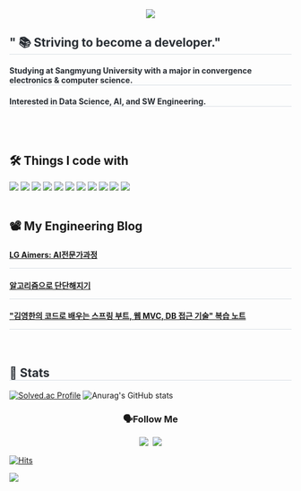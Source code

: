 <div align= "center">
    <img src="https://capsule-render.vercel.app/api?type=waving&color=gradient&height=180&text=👋🏻%20Hello%20World,%20I'm%20Sung%20Joon%20Moon%20&animation=twinkling&fontColor=000000&fontSize=35" 
</div>

</div>
<div style="text-align: left;"> 
<h2 style="border-bottom: 1px solid #d8dee4; color: #282d33;">  " 📚 Striving to become a developer."</h2>  
<h4 style="border-bottom: 1px solid #d8dee4; color: #282d33;">  Studying at Sangmyung University with a major in convergence electronics & computer science. </h4>  
<h4 style="border-bottom: 1px solid #d8dee4; color: #282d33;">  Interested in Data Science, AI, and SW Engineering.</h4>  
<br>
<br>


<div style="font-weight: 700; font-size: 15px; text-align: left; color: #282d33;">  </div> 
<div align=left><h2>🛠️ Things I code with</h2></div> 
<div align=left>
<img src="https://img.shields.io/badge/python-3776AB?style=for-the-badge&logo=python&logoColor=white">
<img src="https://img.shields.io/badge/java-007396?style=for-the-badge&logo=java&logoColor=white">
<img src="https://img.shields.io/badge/OpenJDK-437291?style=for-the-badge&logo=OpenJDK&logoColor=white"/>
<img src="https://img.shields.io/badge/C-A8B9CC?style=for-the-badge&logo=C&logoColor=white"/>
<img src="https://img.shields.io/badge/c++-00599C?style=for-the-badge&logo=c%2B%2B&logoColor=white">
<img src="https://img.shields.io/badge/mysql-4479A1?style=for-the-badge&logo=mysql&logoColor=white">
<img src="https://img.shields.io/badge/mongoDB-47A248?style=for-the-badge&logo=MongoDB&logoColor=white">
<img src="https://img.shields.io/badge/spring-6DB33F?style=for-the-badge&logo=spring&logoColor=white">
<img src="https://img.shields.io/badge/springboot-6DB33F?style=for-the-badge&logo=springboot&logoColor=white">
<img src="https://img.shields.io/badge/git-F05032?style=for-the-badge&logo=git&logoColor=white">
<img src="https://img.shields.io/badge/github-181717?style=for-the-badge&logo=github&logoColor=white">
<br>
<br>

    
<div align=left><h2> 📽️ My Engineering Blog</h2></div> 
<h4 style="border-bottom: 1px solid #d8dee4; color: #282d33;"> 
    
[LG Aimers: AI전문가과정](https://dessertgomjelly.github.io/categories/#lg-aimers)</h4>  
<h4 style="border-bottom: 1px solid #d8dee4; color: #282d33;"> 
    
[알고리즘으로 단단해지기](https://dessertgomjelly.github.io/categories/#algorithm)</h4>  
<h4 style="border-bottom: 1px solid #d8dee4; color: #282d33;"> 
    
["김영한의 코드로 배우는 스프링 부트, 웹 MVC, DB 접근 기술" 복습 노트](https://dessertgomjelly.github.io/categories/#spring)</h4>
<br>

<h2 style="border-bottom: 1px solid #d8dee4; color: #282d33;"> 🏅 Stats </h2>

[![Solved.ac Profile](http://mazassumnida.wtf/api/v2/generate_badge?boj=msj1291)](https://solved.ac/msj1291/)
<img src="https://github-readme-stats.vercel.app/api?username=dessertgomjelly&show_icons=true&theme=graywhite" alt="Anurag's GitHub stats" />
</div>

 
</div>
<h3 align="center"> 🗣️Follow Me </h3>
<p align="center">
  <a href="https://www.instagram.com/dessert_gomjelly/"><img src="https://img.shields.io/badge/Instagram-E4405F?style=flat-square&logo=Instagram&logoColor=white&link=https://www.instagram.com/hye_inisfree/"/></a>&nbsp
  <a href="mailto:msj12910@naver.com"><img src="https://img.shields.io/badge/Mail-d14836?style=flat-square&logo=Gmail&logoColor=white&link=msj1291@naver.com"/></a>
</p>


[![Hits](https://hits.seeyoufarm.com/api/count/incr/badge.svg?url=https%3A%2F%2Fgithub.com%2Fdessertgomjelly&count_bg=%233D4EC8&title_bg=%23555555&icon=hey.svg&icon_color=%23E7E7E7&title=hits&edge_flat=false)](https://hits.seeyoufarm.com)

![](./profile-3d-contrib/profile-green-animate.svg)

